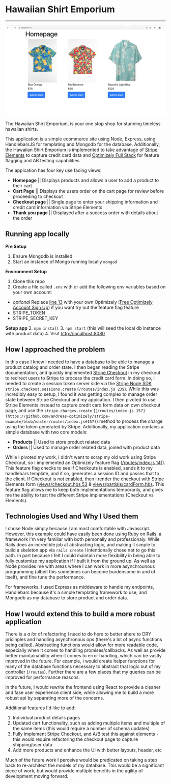# Hawaiian Shirt Emporium
---
![Homepage screenshot](/public/images/homepage-screenshot.png "Homepage Screenshot")

The Hawaiian Shirt Emporium, is your one stop shop for stunning timeless hawaiian shirts.

This application is a simple ecommerce site using Node, Express, using HandlebarsJS for templating and Mongodb for the database. Additionally, the Hawaiian Shirt Emporium is implemented to take advantage of  [Stripe Elements](https://stripe.com/payments/elements) to capture credit card data and [Optimizely Full Stack](https://docs.developers.optimizely.com/full-stack) for feature flagging and AB testing capabilities.

The appication has four key use facing views:
- **Homepage** || Displays products and allows a user to add a product to their cart
- **Cart Page** || Displays the users order on the cart page for review before proceeding to checkout
- **Checkout page** || Single page to enter your shipping information and credit card information via Stripe Elements
- **Thank you page** || Displayed after a success order with details about the order

## Running app locally

**Pre Setup**
1. Ensure Mongodb is installed
2. Start an instance of Mongo running locally `mongod`

**Environment Setup**
1. Clone this repo
2. Create a file called `.env` with or add the following env variables based on your own account:
- _optional_ Replace [line 13](https://github.com/andreas-optimizely/stripe-example/blob/master/index.js#L13) with your own Optimizely ([Free Optimizely Account Sign Up](https://www.optimizely.com/rollouts/)) if you want try out the feature flag feature
- STRIPE_TOKEN
- STRIPE_SECRET_KEY

**Setup app**
2. `npm install`
3. `npm start` (this will seed the local db instance with product data)
4. Visit [http://localhost:8080](http://localhost:8080)

## How I approached the problem

In this case I knew I needed to have a database to be able to manage a product catalog and order state. I then began reading the Stripe documentation, and quickly implemented [Stripe Checkout](https://stripe.com/docs/payments/checkout) in my checkout to redirect users to Stripe to process the credit card form. In doing so, I needed to create a session token server side via the [Stripe Node SDK](https://github.com/stripe/stripe-node) `stripe.checkout.sessions.create` (`/routes/index.js 239`). While this was incredibly easy to setup, I found it was getting complex to manage order state between Stripe Checkout and my appication. I then pivoted to use Stripe Elements instead to capture credit card form data on own checkout page, and use the `stripe.charges.create` (`[/routes/index.js 157](https://github.com/andreas-optimizely/stripe-example/blob/master/routes/index.js#157)`) method to process the charge using the token generated by Stripe.
Additionally, my application contains a simple database with two core models:
- **Products** || Used to store product related data
- **Orders** || Used to manage order related data, joined with product data

While I pivoted my work, I didn't want to scrap my old work using Stripe Checkout, so I implemented an Optimizely feature flag ([/routes/index.js 141](https://github.com/andreas-optimizely/stripe-example/blob/master/routes/index.js#L141)). This feature flag checks to see if Checkouts is enabled, sends it to my handlebars template, and if so, generates a session ID and passes that to the client. If Checkout is _not_ enabled, then I render the checkout with Stripe Elements form ([views/checkout.hbs 53](https://github.com/andreas-optimizely/stripe-example/blob/master/views/checkout.hbs#L53) & [views/partials/cardForm.hbs](https://github.com/andreas-optimizely/stripe-example/blob/master/views/partials/cardForm.hbs). This feature flag allows me to keep both implementations temporarily, and gives me the ability to test the different Stripe implementations (Checkout vs Elements).

## Technologies Used and Why I Used them

I chose Node simply because I am most comfortable with Javascript. However, this example could have easily been done using Ruby on Rails, a framework I'm very familiar with both personally and professionaly. While Rails does an incredible job at abstracting logic, and making it simple to build a skeleton app via `rails create` I intentionally chose not to go this path. In part because I felt I could maintain more flexibility in being able to fully customize my application if I built it from the ground up. As well as Node provides me with areas where I can work in more asynchrounous programming (albeit this sometimes can become burdensome in and of itself), and fine tune the performance.

For frameworks, I used Express as middeware to handle my endpoints, Handlebars because it's a simple templating framework to use, and Mongodb as my database to store product and order data.

## How I would extend this to build a more robust application

There is a _a lot_ of refactoring I need to do here to better ahere to DRY pricinples and handling asynchronous ops (there's a lot of async functions being called). Abstracting functions would allow for more readable code, especially when it comes to handling promises/callbacks. As well as provide better maintainability when it comes to error handling, which can be vastly improved in the future. For example, I would create helper functions for many of the database functions necessary to abstract that logic out of my controller (`/routes`). Further there are a few places that my queries can be improved for performance reasons.

 In the future, I would rewrite the frontend using React to provide a cleaner and fase user experience client side, while allowing me to build a more robust api by separating more of the concerns.

Additional features I'd like to add:
1. Individual product details pages
2. Updated cart functionality, such as adding multiple items and multiple of the same items (this would require a number of schema updates)
3. Fully implement Stripe Checkout, and A/B test this against elements - this would require refactoring the checkout page to capture shipping/user data
4. Add more products and enhance the UI with better layouts, header, etc

Much of the future work I perceive would be predicated on taking a step back to re-architect the models of my database. This would be a significant piece of work, but would provide multiple benefits in the agility of development moving forward.



